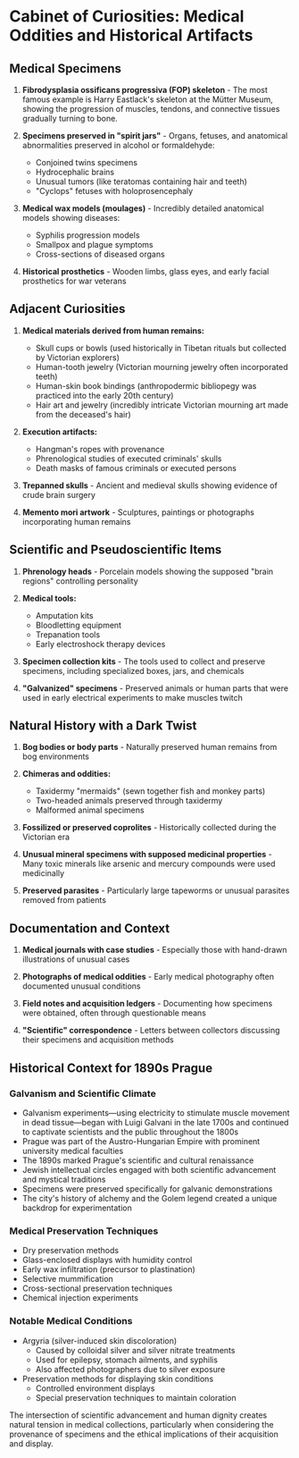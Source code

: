 # Cabinet of Curiosities: Medical Oddities and Historical Artifacts

## Medical Specimens

1. **Fibrodysplasia ossificans progressiva (FOP) skeleton** - The most famous example is Harry Eastlack's skeleton at the Mütter Museum, showing the progression of muscles, tendons, and connective tissues gradually turning to bone.

2. **Specimens preserved in "spirit jars"** - Organs, fetuses, and anatomical abnormalities preserved in alcohol or formaldehyde:
   - Conjoined twins specimens
   - Hydrocephalic brains
   - Unusual tumors (like teratomas containing hair and teeth)
   - "Cyclops" fetuses with holoprosencephaly

3. **Medical wax models (moulages)** - Incredibly detailed anatomical models showing diseases:
   - Syphilis progression models
   - Smallpox and plague symptoms
   - Cross-sections of diseased organs

4. **Historical prosthetics** - Wooden limbs, glass eyes, and early facial prosthetics for war veterans

## Adjacent Curiosities

1. **Medical materials derived from human remains:**
   - Skull cups or bowls (used historically in Tibetan rituals but collected by Victorian explorers)
   - Human-tooth jewelry (Victorian mourning jewelry often incorporated teeth)
   - Human-skin book bindings (anthropodermic bibliopegy was practiced into the early 20th century)
   - Hair art and jewelry (incredibly intricate Victorian mourning art made from the deceased's hair)

2. **Execution artifacts:**
   - Hangman's ropes with provenance
   - Phrenological studies of executed criminals' skulls
   - Death masks of famous criminals or executed persons

3. **Trepanned skulls** - Ancient and medieval skulls showing evidence of crude brain surgery

4. **Memento mori artwork** - Sculptures, paintings or photographs incorporating human remains

## Scientific and Pseudoscientific Items

1. **Phrenology heads** - Porcelain models showing the supposed "brain regions" controlling personality
   
2. **Medical tools:**
   - Amputation kits
   - Bloodletting equipment
   - Trepanation tools
   - Early electroshock therapy devices

3. **Specimen collection kits** - The tools used to collect and preserve specimens, including specialized boxes, jars, and chemicals

4. **"Galvanized" specimens** - Preserved animals or human parts that were used in early electrical experiments to make muscles twitch

## Natural History with a Dark Twist

1. **Bog bodies or body parts** - Naturally preserved human remains from bog environments

2. **Chimeras and oddities:**
   - Taxidermy "mermaids" (sewn together fish and monkey parts)
   - Two-headed animals preserved through taxidermy
   - Malformed animal specimens

3. **Fossilized or preserved coprolites** - Historically collected during the Victorian era

4. **Unusual mineral specimens with supposed medicinal properties** - Many toxic minerals like arsenic and mercury compounds were used medicinally

5. **Preserved parasites** - Particularly large tapeworms or unusual parasites removed from patients

## Documentation and Context

1. **Medical journals with case studies** - Especially those with hand-drawn illustrations of unusual cases

2. **Photographs of medical oddities** - Early medical photography often documented unusual conditions

3. **Field notes and acquisition ledgers** - Documenting how specimens were obtained, often through questionable means

4. **"Scientific" correspondence** - Letters between collectors discussing their specimens and acquisition methods

## Historical Context for 1890s Prague

### Galvanism and Scientific Climate
- Galvanism experiments—using electricity to stimulate muscle movement in dead tissue—began with Luigi Galvani in the late 1700s and continued to captivate scientists and the public throughout the 1800s
- Prague was part of the Austro-Hungarian Empire with prominent university medical faculties
- The 1890s marked Prague's scientific and cultural renaissance
- Jewish intellectual circles engaged with both scientific advancement and mystical traditions
- Specimens were preserved specifically for galvanic demonstrations
- The city's history of alchemy and the Golem legend created a unique backdrop for experimentation

### Medical Preservation Techniques
- Dry preservation methods
- Glass-enclosed displays with humidity control
- Early wax infiltration (precursor to plastination)
- Selective mummification
- Cross-sectional preservation techniques
- Chemical injection experiments

### Notable Medical Conditions
- Argyria (silver-induced skin discoloration)
  - Caused by colloidal silver and silver nitrate treatments
  - Used for epilepsy, stomach ailments, and syphilis
  - Also affected photographers due to silver exposure
- Preservation methods for displaying skin conditions
  - Controlled environment displays
  - Special preservation techniques to maintain coloration

The intersection of scientific advancement and human dignity creates natural tension in medical collections, particularly when considering the provenance of specimens and the ethical implications of their acquisition and display. 